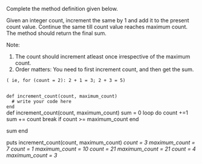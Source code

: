 Complete the method definition given below.

Given an integer count, increment the same by 1 and add it to the present count value. Continue the same till count value reaches maximum count. The method should return the final sum.


Note:

1. The count should increment atleast once irrespective of the maximum count.
2. Order matters: You need to first increment count, and then get the sum.

```
( ie, for (count = 2): 2 + 1 = 3; 2 + 3 = 5)
```

<codeblock language="ruby" type="exercise" testMode="multipleInput">
<code>
def increment_count(count, maximum_count)
  # write your code here
end
</code>

<solution>
def increment_count(count, maximum_count)
  sum = 0
  loop do
    count +=1
    sum += count
    break if count >= maximum_count
  end

  sum
end
</solution>

<testcases>
<caller>
puts increment_count(count, maximum_count)
</caller>
<testcase>
<i>
count = 3
maximum_count = 7
</i>
</testcase>
<testcase>
<i>
count = 1
maximum_count = 10
</i>
</testcase>
<testcase>
<i>
count = 21
maximum_count = 21
</i>
</testcase>
<testcase>
<i>
count = 4
maximum_count = 3
</i>
</testcase>
</testcases>
</codeblock>